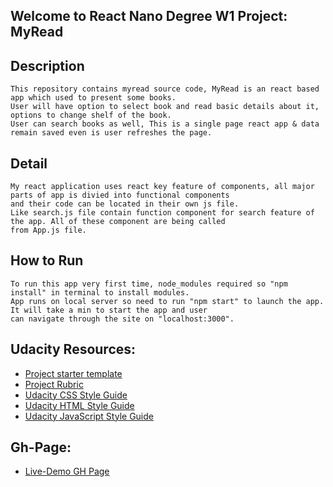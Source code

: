 ## Welcome to React Nano Degree W1 Project: MyRead


## Description
    This repository contains myread source code, MyRead is an react based app which used to present some books.
    User will have option to select book and read basic details about it, options to change shelf of the book.
    User can search books as well, This is a single page react app & data remain saved even is user refreshes the page. 
    

## Detail
    My react application uses react key feature of components, all major parts of app is divied into functional components
    and their code can be located in their own js file.
    Like search.js file contain function component for search feature of the app. All of these component are being called 
    from App.js file.


## How to Run

    To run this app very first time, node_modules required so "npm install" in terminal to install modules. 
    App runs on local server so need to run "npm start" to launch the app. It will take a min to start the app and user
    can navigate through the site on "localhost:3000".


## Udacity Resources:

- [Project starter template](https://github.com/udacity/reactnd-project-myreads-starter)
- [Project Rubric](https://review.udacity.com/#!/rubrics/918/view)
- [Udacity CSS Style Guide](http://udacity.github.io/frontend-nanodegree-styleguide/css.html)
- [Udacity HTML Style Guide](http://udacity.github.io/frontend-nanodegree-styleguide/index.html)
- [Udacity JavaScript Style Guide](http://udacity.github.io/frontend-nanodegree-styleguide/javascript.html)


## Gh-Page:

- [Live-Demo GH Page](https://irfanalvi2022skipq.github.io/MyRead/)
